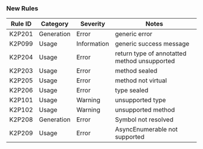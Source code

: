 ﻿### New Rules

Rule ID | Category | Severity | Notes
--------|----------|----------|--------------------
K2P201  | Generation |  Error | generic error
K2P099  | Usage    |  Information | generic success message
K2P204  | Usage    |  Error | return type of annotatted method unsupported
K2P203  | Usage    |  Error | method sealed
K2P205  | Usage    |  Error | method not virtual
K2P206  | Usage    |  Error | type sealed
K2P101  | Usage    |  Warning | unsupported type
K2P102  | Usage    |  Warning | unsupported method
K2P208  | Generation |  Error | Symbol not resolved
K2P209  | Usage |  Error | AsyncEnumerable not supported